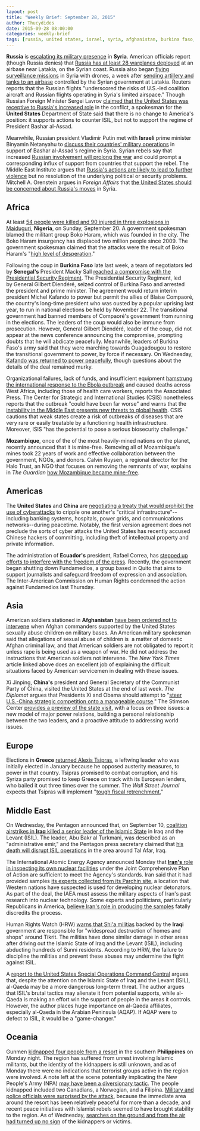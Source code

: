 ```yaml
---
layout: post
title: "Weekly Brief: September 28, 2015"
author: Thucydides
date: 2015-09-28 08:00:00
categories: weekly-brief
tags: [russia, united states, israel, syria, afghanistan, burkina faso, china, ecuador, greece, iran, iraq, mozambique, nigeria, philippines, senegal]
---
```


**Russia** is [escalating its military presence](https://www.washingtonpost.com/world/russias-move-into-syria-upends-us-plans/2015/09/26/6b285a06-5bba-11e5-8475-781cc9851652_story.html) in **Syria**. American officials report (though Russia denies) that [Russia has at least 28 warplanes deployed](http://www.economist.com/blogs/economist-explains/2015/09/economist-explains-15) at an airbase near Latakia, on the Syrian coast. Russia also began [flying surveillance missions](http://www.reuters.com/article/2015/09/21/us-mideast-crisis-syria-drones-idUSKCN0RL1CI20150921) in Syria with drones, a week after [sending artillery and tanks to an airbase](http://www.theguardian.com/world/2015/sep/14/russia-sends-artillery-and-tanks-to-syria-as-part-of-continued-military-buildup) controlled by the Syrian government at Latakia. Reuters reports that the Russian flights "underscored the risks of U.S.-led coalition aircraft and Russian flights operating in Syria's limited airspace." Though Russian Foreign Minister Sergei Lavrov [claimed that the United States was receptive to Russia's increased role](http://www.reuters.com/article/2015/09/23/us-mideast-crisis-syria-russia-lavrov-idUSKCN0RN1SY20150923) in the conflict, a spokesman for the **United States** Department of State said that there is no change to America's position: it supports actions to counter ISIL, but not to support the regime of President Bashar al-Assad.

Meanwhile, Russian president Vladimir Putin met with **Israeli** prime minister Binyamin Netanyahu to [discuss their countries' military operations](http://www.theguardian.com/world/2015/sep/21/netanyahu-meets-with-putin-over-concerns-of-russian-support-for-assad) in support of Bashar al-Assad's regime in Syria. Syrian rebels say that increased [Russian involvement will prolong the war](http://www.reuters.com/article/2015/09/21/us-mideast-crisis-syria-rebels-insight-idUSKCN0RL0E720150921) and could prompt a corresponding influx of support from countries that support the rebel. The Middle East Institute argues that [Russia's actions are likely to lead to further violence](http://www.mei.edu/content/at/putin-comes-syria-contexts-and-consequences) but no resolution of the underlying political or security problems. Mitchell A. Orenstein argues in _Foreign Affairs_ that [the United States should be concerned about Russia's moves](https://www.foreignaffairs.com/articles/syria/2015-09-20/russias-desperate-measures) in Syria.

## Africa

At least [54 people were killed and 90 injured in three explosions in Maiduguri](http://www.bbc.com/news/world-africa-34311082), **Nigeria**, on Sunday, September 20\. A government spokesman blamed the militant group Boko Haram, which was founded in the city. The Boko Haram insurgency has displaced two million people since 2009\. The government spokesman claimed that the attacks were the result of Boko Haram's "[high level of desperation](http://www.aljazeera.com/news/2015/09/deaths-boko-haram-hits-nigeria-maiduguri-150921135548161.html)."

Following the coup in **Burkina Faso** late last week, a team of negotiators led by **Senegal's** President Macky Sall [reached a compromise with the Presidential Security Regiment](http://www.nytimes.com/2015/09/22/world/africa/protests-erupt-in-burkina-faso-after-political-compromise.html). The Presidential Security Regiment, led by General Gilbert Diendéré, seized control of Burkina Faso and arrested the president and prime minister. The agreement would return interim president Michel Kafando to power but permit the allies of Blaise Compaoré, the country's long-time president who was ousted by a popular uprising last year, to run in national elections be held by November 22. The transitional government had banned members of Compaoré's government from running in the elections. The leaders of the coup would also be immune from prosecution. However, General Gilbert Diendéré, leader of the coup, did not appear at the news conference announcing the compromise, prompting doubts that he will abdicate peacefully. Meanwhile, leaders of Burkina Faso's army said that they were marching towards Ouagadougou to restore the transitional government to power, by force if necessary. On Wednesday, [Kafando was returned to power peacefully](http://www.nytimes.com/2015/09/24/world/africa/burkina-faso-coup-michel-kafando.html), though questions about the details of the deal remained murky.

Organizational failures, lack of funds, and insufficient equipment [hamstrung the international response to the Ebola outbreak](http://bigstory.ap.org/article/989c7c11df6d40eba938a671bf27124e/ap-investigation-bungling-un-agency-hurt-ebola-response#overlay-context=article/3ba4599fdd754cd28b93a31b7345ca8b/ap-investigation-bungling-un-agency-hurt-ebola-response) and caused deaths across West Africa, including those of health care workers, reports the Associated Press. The Center for Strategic and International Studies (CSIS) nonetheless reports that the outbreak "could have been far worse" and warns that the [instability in the Middle East presents new threats to global health](http://csis.org/publication/health-security-takes-new-vivid-forms). CSIS cautions that weak states create a risk of outbreaks of diseases that are very rare or easily treatable by a functioning health infrastructure. Moreover, ISIS "has the potential to pose a serious biosecurity challenge."

**Mozambique**, once of the of the most heavily-mined nations on the planet, recently announced that it is mine-free. Removing all of Mozambique's mines took 22 years of work and effective collaboration between the government, NGOs, and donors. Calvin Ruysen, a regional director for the Halo Trust, an NGO that focuses on removing the remnants of war, explains in _The Guardian_ [how Mozambique became mine-free](http://www.theguardian.com/global-development-professionals-network/2015/sep/22/mozambique-land-mine-free).

## Americas

The **United States** and **China** are [negotiating a treaty that would prohibit the use of cyberattacks](http://www.nytimes.com/2015/09/20/world/asia/us-and-china-seek-arms-deal-for-cyberspace.html) to cripple one another's "critical infrastructure"--including banking systems, hospitals, power grids, and communications networks--during peacetime. Notably, the first version agreement does not preclude the sorts of cyber attacks the United States has recently accused Chinese hackers of committing, including theft of intellectual property and private information.

The administration of **Ecuador's** president, Rafael Correa, has [stepped up efforts to interfere with the freedom of the press](http://foreignpolicy.com/2015/09/21/free-speech-crackdown-ecuador-edition/). Recently, the government began shutting down Fundamedios, a group based in Quito that aims to support journalists and safeguard freedom of expression and association. The Inter-American Commission on Human Rights condemned the action against Fundamedios last Thursday.

## Asia

American soldiers stationed in **Afghanistan** [have been ordered not to intervene](http://www.nytimes.com/2015/09/21/world/asia/us-soldiers-told-to-ignore-afghan-allies-abuse-of-boys.html) when Afghan commanders supported by the United States sexually abuse children on military bases. An American military spokesman said that allegations of sexual abuse of children is  a matter of domestic Afghan criminal law, and that American soldiers are not obligated to report it unless rape is being used as a weapon of war. He did not address the instructions that American soldiers not intervene. The _New York Times_ article linked above does an excellent job of explaining the difficult situations faced by American servicemen in dealing with these issues.

Xi Jinping, **China's** president and General Secretary of the Communist Party of China, visited the United States at the end of last week. _The Diplomat_ argues that Presidents Xi and Obama should attempt to "[steer U.S.-China strategic competition onto a manageable course](http://thediplomat.com/2015/09/how-washington-can-manage-sustainable-strategic-competition-with-china/)." The Stimson Center [provides a preview of the state visit](http://www.stimson.org/spotlight/xi-jinping-comes-to-washington/), with a focus on three issues: a new model of major power relations, building a personal relationship between the two leaders, and a proactive attitude to addressing world issues.

## Europe

Elections in **Greece** [returned Alexis Tsipras](http://www.theguardian.com/world/2015/sep/20/syriza-set-to-return-to-power-in-greek-general-election), a leftwing leader who was initially elected in January because he opposed austerity measures, to power in that country. Tsipras promised to combat corruption, and his Syriza party promised to keep Greece on track with its European lenders, who bailed it out three times over the summer. The _Wall Street Journal_ expects that Tsipras will implement "[tough fiscal retrenchment.](http://www.wsj.com/articles/victorious-tsipras-to-be-sworn-in-as-greek-premier-1442837476)"

## Middle East

On Wednesday, the Pentagon announced that, on September 10, [coalition airstrikes in **Iraq** killed a senior leader of the Islamic State](http://www.nytimes.com/2015/09/23/world/middleeast/iraq-airstrike-kills-an-isis-leader.html) in Iraq and the Levant (ISIL). The leader, Abu Bakr al Turkmani, was described as an "administrative emir," and the Pentagon press secretary claimed that [his death will disrupt ISIL operations](http://www.defense.gov/News-Article-View/Article/618215/dod-confirms-deaths-of-isil-leader-al-qaida-operative) in the area around Tal Afar, Iraq.

The International Atomic Energy Agency announced Monday that [**Iran's** role in inspecting its own nuclear facilities](http://www.politico.com/story/2015/09/iran-un-213872) under the Joint Comprehensive Plan of Action are sufficient to meet the Agency's standards. Iran said that it had provided samples [its experts collected from its Parchin site](http://www.nytimes.com/2015/09/22/world/middleeast/iran-gives-un-nuclear-inspectors-samples-from-secret-military-base.html), a location that Western nations have suspected is used for developing nuclear detonators. As part of the deal, the IAEA must assess the military aspects of Iran's past research into nuclear technology. Some experts and politicians, particularly Republicans in America, [believe Iran's role in producing the samples](http://www.wsj.com/articles/iaea-chief-says-significant-progress-made-in-probe-into-irans-past-nuclear-work-1442836899) fatally discredits the process.

Human Rights Watch (HRW) [warns that Shi'a militias](https://www.hrw.org/news/2015/09/20/iraq-militia-abuses-mar-fight-against-isis) backed by the **Iraqi** government are responsible for "widespread destruction of homes and shops" around Tikrit. The militias have done similar damage in other areas after driving out the Islamic State of Iraq and the Levant (ISIL), including abducting hundreds of Sunni residents. According to HRW, the failure to discipline the militias and prevent these abuses may undermine the fight against ISIL.

A [report to the United States Special Operations Command Central](http://www.military.com/daily-news/2015/09/21/despite-attention-to-islamic-state-alqaida-may-be-bigger-threat.html) argues that, despite the attention on the Islamic State of Iraq and the Levant (ISIL), al-Qaeda may be a more dangerous long-term threat. The author argues that ISIL's brutal tactics may alienate it from potential supports, while al-Qaeda is making an effort win the support of people in the areas it controls. However, the author places huge importance on al-Qaeda affiliates, especially al-Qaeda in the Arabian Peninsula (AQAP). If AQAP were to defect to ISIL, it would be a "game-changer."

## Oceania

Gunmen [kidnapped four people from a resort](http://edition.cnn.com/2015/09/22/asia/philippines-kidnapping/index.html) in the southern **Philippines** on Monday night. The region has suffered from unrest involving Islamic militants, but the identity of the kidnappers is still unknown, and as of Monday there were no indications that terrorist groups active in the region were involved. A note left at the scene potentially implicating the New People's Army (NPA) [may have been a diversionary tactic](http://globalnews.ca/news/2234841/canadians-kidnapped-in-the-philippines-heres-what-you-need-to-know/). The people kidnapped included two Canadians, a Norwegian, and a Filipina. [Military and police officials were surprised by the attack](http://www.theguardian.com/world/2015/sep/22/gunmen-abduct-two-canadian-tourists-from-southern-philippines-resort), because the immediate area around the resort has been relatively peaceful for more than a decade, and recent peace initiatives with Islamist rebels seemed to have brought stability to the region. As of Wednesday, [searches on the ground and from the air had turned up no sign](http://www.theglobeandmail.com/news/world/military-search-reveals-no-sign-of-canadians-seized-in-philippines/article26493706/) of the kidnappers or victims.
